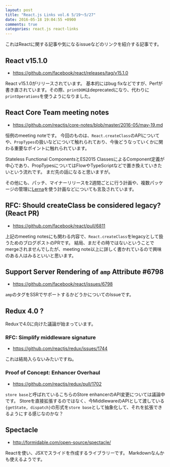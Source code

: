 ```yaml
---
layout: post
title: "React.js Links vol.6 5/19〜5/27"
date: 2016-05-18 19:04:55 +0900
comments: true
categories: react.js react-links
---
```


これはReactに関する記事や気になるissueなどのリンクを紹介する記事です。

<!-- more -->

## React v15.1.0

* https://github.com/facebook/react/releases/tag/v15.1.0

React v15.1.0がリリースされています。
基本的にはbug fixなどですが、Perfが書き直されています。その際、`printDOM`はdeprecatedになり、代わりに`printOperations`を使うようになりました。

## React Core Team meeting notes

* https://github.com/reactjs/core-notes/blob/master/2016-05/may-19.md

恒例のmeeting noteです。
今回のものは、`React.createClass`のAPIについてや、`PropTypes`の扱いなどについて触れられており、今後どうなっていくかに関わる重要なポイントに触れられています。

Stateless Functional ComponentsとES2015 ClassesによるComponent定義が中心であり、PropTypesについてはFlowやTypeScriptなどで置き換えていきたいという流れです。
まだ先の話になると思いますが。

その他にも、パッチ、マイナーリリースを2週間ごとに行う計画や、複数パッケージの管理に[Lerna](https://lernajs.io/)を使う計画などについても言及されています。


## RFC: Should createClass be considered legacy? (React PR)

* https://github.com/facebook/react/pull/6811

上記のmeeting notesにも関わる内容で、`React.createClass`をlegacyとして扱うためのブログポストのPRです。
結局、まだその時ではないということでmergeされませんでしたが、meeting note以上に詳しく書かれているので興味のある人はみるといいと思います。

## Support Server Rendering of `amp` Attribute #6798

* https://github.com/facebook/react/issues/6798

`amp`のタグをSSRでサポートするかどうかについてのIssueです。

## Redux 4.0 ?

Reduxで4.0に向けた議論が始まっています。

### RFC: Simplify middleware signature

* https://github.com/reactjs/redux/issues/1744

これは結局入らないみたいですね。

### Proof of Concept: Enhancer Overhaul

* https://github.com/reactjs/redux/pull/1702

`store base`と呼ばれているこちらのStore enhancerのAPI変更については議論中です。
Storeを直接拡張するのではなく、今MiddlewareのAPIとして渡している`{getState, dispatch}`の形式を`store base`として抽象化して、それを拡張できるようにする感じなのかな？

## Spectacle 

* http://formidable.com/open-source/spectacle/

Reactを使い、JSXでスライドを作成するライブラリーです。
Markdownなんかも使えるようです。
